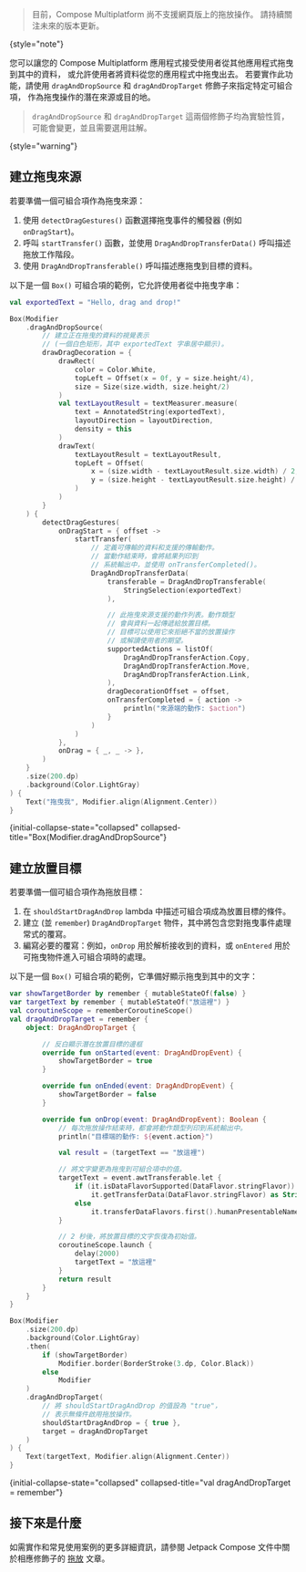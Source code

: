 [//]: # (title: 拖放操作)

> 目前，Compose Multiplatform 尚不支援網頁版上的拖放操作。
> 請持續關注未來的版本更新。
>
{style="note"}

您可以讓您的 Compose Multiplatform 應用程式接受使用者從其他應用程式拖曳到其中的資料，
或允許使用者將資料從您的應用程式中拖曳出去。
若要實作此功能，請使用 `dragAndDropSource` 和 `dragAndDropTarget` 修飾子來指定特定可組合項，
作為拖曳操作的潛在來源或目的地。

> `dragAndDropSource` 和 `dragAndDropTarget` 這兩個修飾子均為實驗性質，可能會變更，並且需要選用註解。
> 
{style="warning"}

## 建立拖曳來源

若要準備一個可組合項作為拖曳來源：
1. 使用 `detectDragGestures()` 函數選擇拖曳事件的觸發器 (例如 `onDragStart`)。
2. 呼叫 `startTransfer()` 函數，並使用 `DragAndDropTransferData()` 呼叫描述拖放工作階段。
3. 使用 `DragAndDropTransferable()` 呼叫描述應拖曳到目標的資料。

以下是一個 `Box()` 可組合項的範例，它允許使用者從中拖曳字串：

```kotlin
val exportedText = "Hello, drag and drop!"

Box(Modifier
    .dragAndDropSource(
        // 建立正在拖曳的資料的視覺表示
        // (一個白色矩形，其中 exportedText 字串居中顯示)。
        drawDragDecoration = {
            drawRect(
                color = Color.White, 
                topLeft = Offset(x = 0f, y = size.height/4),
                size = Size(size.width, size.height/2)
            )
            val textLayoutResult = textMeasurer.measure(
                text = AnnotatedString(exportedText),
                layoutDirection = layoutDirection,
                density = this
            )
            drawText(
                textLayoutResult = textLayoutResult,
                topLeft = Offset(
                    x = (size.width - textLayoutResult.size.width) / 2,
                    y = (size.height - textLayoutResult.size.height) / 2,
                )
            )
        }
    ) {
        detectDragGestures(
            onDragStart = { offset ->
                startTransfer(
                    // 定義可傳輸的資料和支援的傳輸動作。
                    // 當動作結束時，會將結果列印到
                    // 系統輸出中，並使用 onTransferCompleted()。    
                    DragAndDropTransferData(
                        transferable = DragAndDropTransferable(
                            StringSelection(exportedText)
                        ),

                        // 此拖曳來源支援的動作列表。動作類型
                        // 會與資料一起傳遞給放置目標。
                        // 目標可以使用它來拒絕不當的放置操作
                        // 或解讀使用者的期望。
                        supportedActions = listOf(
                            DragAndDropTransferAction.Copy,
                            DragAndDropTransferAction.Move,
                            DragAndDropTransferAction.Link,
                        ),
                        dragDecorationOffset = offset,
                        onTransferCompleted = { action -> 
                            println("來源端的動作: $action")
                        }
                    )
                )
            },
            onDrag = { _, _ -> },
        )
    }
    .size(200.dp)
    .background(Color.LightGray)
) {
    Text("拖曳我", Modifier.align(Alignment.Center))
}
```
{initial-collapse-state="collapsed"  collapsed-title="Box(Modifier.dragAndDropSource"}

## 建立放置目標

若要準備一個可組合項作為拖放目標：

1. 在 `shouldStartDragAndDrop` lambda 中描述可組合項成為放置目標的條件。
2. 建立 (並 `remember`) `DragAndDropTarget` 物件，其中將包含您對拖曳事件處理常式的覆寫。
3. 編寫必要的覆寫：例如，`onDrop` 用於解析接收到的資料，或 `onEntered` 用於可拖曳物件進入可組合項時的處理。

以下是一個 `Box()` 可組合項的範例，它準備好顯示拖曳到其中的文字：

```kotlin
var showTargetBorder by remember { mutableStateOf(false) }
var targetText by remember { mutableStateOf("放這裡") }
val coroutineScope = rememberCoroutineScope()
val dragAndDropTarget = remember {
    object: DragAndDropTarget {

        // 反白顯示潛在放置目標的邊框
        override fun onStarted(event: DragAndDropEvent) {
            showTargetBorder = true
        }

        override fun onEnded(event: DragAndDropEvent) {
            showTargetBorder = false
        }

        override fun onDrop(event: DragAndDropEvent): Boolean {
            // 每次拖放操作結束時，都會將動作類型列印到系統輸出中。
            println("目標端的動作: ${event.action}")

            val result = (targetText == "放這裡")

            // 將文字變更為拖曳到可組合項中的值。
            targetText = event.awtTransferable.let {
                if (it.isDataFlavorSupported(DataFlavor.stringFlavor))
                    it.getTransferData(DataFlavor.stringFlavor) as String
                else
                    it.transferDataFlavors.first().humanPresentableName
            }

            // 2 秒後，將放置目標的文字恢復為初始值。
            coroutineScope.launch {
                delay(2000)
                targetText = "放這裡"
            }
            return result
        }
    }
}

Box(Modifier
    .size(200.dp)
    .background(Color.LightGray)
    .then(
        if (showTargetBorder)
            Modifier.border(BorderStroke(3.dp, Color.Black))
        else
            Modifier
    )
    .dragAndDropTarget(
        // 將 shouldStartDragAndDrop 的值設為 "true"，
        // 表示無條件啟用拖放操作。    
        shouldStartDragAndDrop = { true },
        target = dragAndDropTarget
    )
) {
    Text(targetText, Modifier.align(Alignment.Center))
}
```
{initial-collapse-state="collapsed"  collapsed-title="val dragAndDropTarget = remember"}

## 接下來是什麼

如需實作和常見使用案例的更多詳細資訊，請參閱 Jetpack Compose 文件中關於相應修飾子的 [拖放](https://developer.android.com/develop/ui/compose/touch-input/user-interactions/drag-and-drop) 文章。